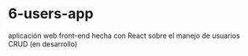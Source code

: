 # 6-users-app
aplicación web front-end hecha con React sobre el manejo de usuarios CRUD (en desarrollo)
